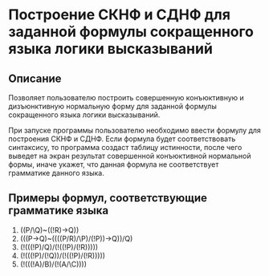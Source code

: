 # Построение СКНФ и СДНФ для заданной формулы сокращенного языка логики высказываний

## Описание

Позволяет пользователю построить совершенную конъюктивную и дизъюнктивную нормальную форму для заданной формулы сокращенного языка логики высказываний.

При запуске программы пользователю необходимо ввести формулу для построения СКНФ и СДНФ.
Если формула будет соответствовать синтаксису, то программа создаст таблицу истинности, после чего выведет на экран результат совершенной конъюктивной нормальной формы, иначе укажет, что данная формула не соответствует грамматике данного языка.

## Примеры формул, соответствующие грамматике языка

1. ((P/\Q)~((!R)->Q))
2. (((P->Q)~((((P\/R)/\P)\/(!P))->Q))\/Q)
3. (!(((!P)\/Q)/\(!((!P)/\(!R)))))
4. (!(((!P)\/(!Q))/\(!((!P)/\(!R)))))
5. (!(((!A)\/B)/\(!(A/\C))))

